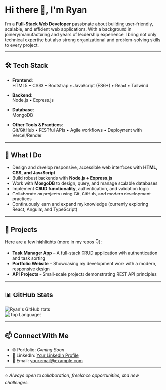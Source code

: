 # Hi there 👋, I'm Ryan

I’m a **Full-Stack Web Developer** passionate about building user-friendly, scalable, and efficient web applications. With a background in joinery/manufacturing and years of leadership experience, I bring not only technical expertise but also strong organizational and problem-solving skills to every project.  

---

## 🛠️ Tech Stack

- **Frontend**:  
  HTML5 • CSS3 • Bootstrap • JavaScript (ES6+) • React • Tailwind

- **Backend**:  
  Node.js • Express.js

- **Database**:  
  MongoDB

- **Other Tools & Practices**:  
  Git/GitHub • RESTful APIs • Agile workflows • Deployment with Vercel/Render

---

## 🚀 What I Do

- Design and develop responsive, accessible web interfaces with **HTML, CSS, and JavaScript**  
- Build robust backends with **Node.js + Express.js**  
- Work with **MongoDB** to design, query, and manage scalable databases  
- Implement **CRUD functionality**, authentication, and validation logic  
- Collaborate on projects using Git, GitHub, and modern development practices  
- Continuously learn and expand my knowledge (currently exploring React, Angular, and TypeScript)

---

## 📂 Projects

Here are a few highlights (more in my repos 👇):

- **Task Manager App** – A full-stack CRUD application with authentication and task sorting  
- **Portfolio Website** – Showcasing my development work with a modern, responsive design  
- **API Projects** – Small-scale projects demonstrating REST API principles  

---

## 📊 GitHub Stats

![Ryan's GitHub stats](https://github-readme-stats.vercel.app/api?username=trainer-ryan-eqc&show_icons=true&theme=tokyonight)  
![Top Languages](https://github-readme-stats.vercel.app/api/top-langs/?username=trainer-ryan-eqc&layout=compact&theme=tokyonight)

---

## 📫 Connect With Me

- 🌐 Portfolio: *Coming Soon*  
- 💼 LinkedIn: [Your LinkedIn Profile](#)  
- 📧 Email: [your.email@example.com](mailto:your.email@example.com)

---

⭐️ *Always open to collaboration, freelance opportunities, and new challenges.*  

